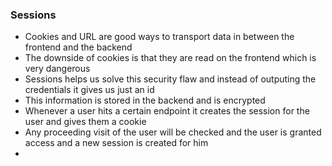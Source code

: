 ### Sessions

- Cookies and URL are good ways to transport data in between the frontend and the backend
- The downside of cookies is that they are read on the frontend which is very dangerous
- Sessions helps us solve this security flaw and instead of outputing the credentials it gives us just an id
- This information is stored in the backend and is encrypted
- Whenever a user hits a certain endpoint it creates the session for the user and gives them a cookie
- Any proceeding visit of the user will be checked and the user is granted access and a new session is created for him
- 
